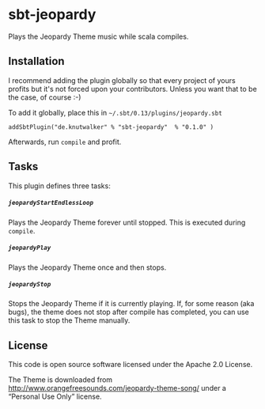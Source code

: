 # sbt-jeopardy

Plays the Jeopardy Theme music while scala compiles.


## Installation

I recommend adding the plugin globally so that every project of yours profits but it's not forced upon your contributors.
Unless you want that to be the case, of course :-)

To add it globally, place this in `~/.sbt/0.13/plugins/jeopardy.sbt`

```
addSbtPlugin("de.knutwalker" % "sbt-jeopardy"  % "0.1.0" )
```

Afterwards, run `compile` and profit.

## Tasks

This plugin defines three tasks:

##### *`jeopardyStartEndlessLoop`*

Plays the Jeopardy Theme forever until stopped. This is executed during `compile`.

##### *`jeopardyPlay`*

Plays the Jeopardy Theme once and then stops.


##### *`jeopardyStop`*

Stops the Jeopardy Theme if it is currently playing.
If, for some reason (aka bugs), the theme does not stop after compile has completed, you can use this task to stop the Theme manually.


## License

This code is open source software licensed under the Apache 2.0 License.

The Theme is downloaded from http://www.orangefreesounds.com/jeopardy-theme-song/
under a “Personal Use Only” license.
